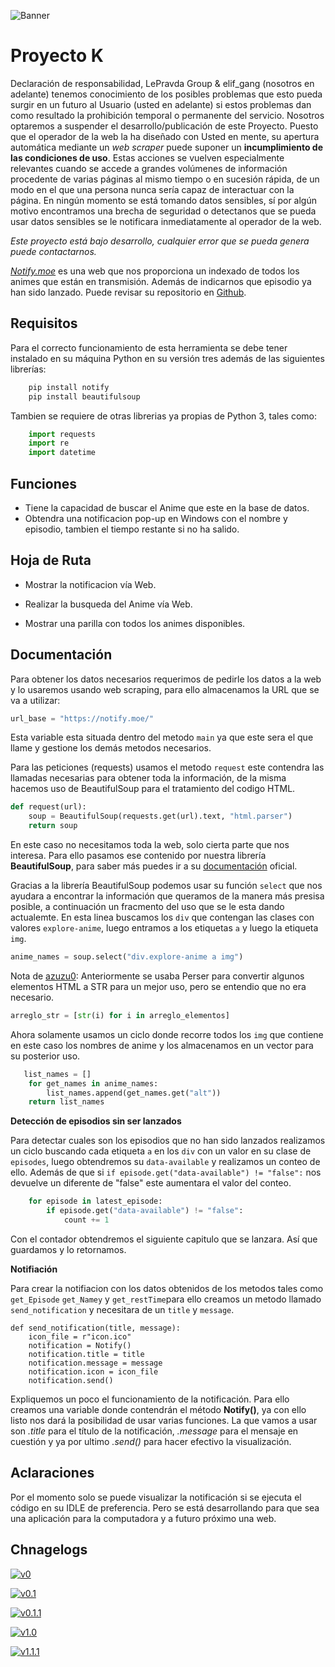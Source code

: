 
![Banner](https://i.ibb.co/BZL0WFT/proyecto-k.png)

# Proyecto K

Declaración de responsabilidad, LePravda Group & elif_gang (nosotros en adelante) tenemos conocimiento de los posibles problemas que esto pueda surgir en un futuro al Usuario (usted en adelante) si estos problemas dan como resultado la prohibición temporal o permanente del servicio. Nosotros optaremos a suspender el desarrollo/publicación de este Proyecto. Puesto que el operador de la web la ha diseñado con Usted en mente, su apertura automática mediante un *web scraper*  puede suponer un **incumplimiento de las condiciones de uso**. Estas acciones se vuelven especialmente relevantes cuando se accede a grandes volúmenes de información procedente de varias páginas al mismo tiempo o en sucesión rápida, de un modo en el que una persona nunca sería capaz de interactuar con la página. En ningún momento se está tomando datos sensibles,
sí por algún motivo encontramos una brecha de seguridad o detectanos que se pueda usar datos sensibles se le notificara inmediatamente al operador de la web.

*Este proyecto está bajo desarrollo, cualquier error que se pueda genera puede contactarnos.*

*[Notify.moe](https://notify.moe/)* es una web que nos proporciona un indexado de todos los animes que están en transmisión. Además de indicarnos que episodio ya han sido lanzado. Puede revisar su repositorio en [Github](https://github.com/animenotifier/notify.moe).
## Requisitos

Para el correcto funcionamiento de esta herramienta se debe tener instalado en su máquina Python en su versión tres además de las siguientes librerías:

```python
    pip install notify
    pip install beautifulsoup
```
Tambien se requiere de otras librerias ya propias de Python 3, tales como:
```python
    import requests
    import re
    import datetime
```
## Funciones
    
* Tiene la capacidad de buscar el Anime que este en la base de datos.
* Obtendra una notificacion pop-up en Windows con el nombre y episodio, tambien el tiempo restante si no ha salido.
## Hoja de Ruta

- Mostrar la notificacion vía Web.

- Realizar la busqueda del Anime vía Web.

- Mostrar una parilla con todos los animes disponibles.


## Documentación

Para obtener los datos necesarios requerimos de pedirle los datos a la web y lo usaremos usando web scraping, para ello almacenamos la URL que se va a utilizar:

```python
url_base = "https://notify.moe/"
```

Esta variable esta situada dentro del metodo `main` ya que este sera el que llame y gestione los demás metodos necesarios.

Para las peticiones (requests) usamos el metodo `request` este contendra las llamadas necesarias para obtener toda la información, de la misma hacemos uso de BeautifulSoup para el tratamiento del codigo HTML.

```python
def request(url):
    soup = BeautifulSoup(requests.get(url).text, "html.parser")
    return soup
```

En este caso no necesitamos toda la web, solo cierta parte que nos interesa. Para ello pasamos ese contenido por nuestra librería **BeautifulSoup**, para saber más puedes ir a su [documentación](https://www.crummy.com/software/BeautifulSoup/bs4/doc/) oficial.

Gracias a la librería BeautifulSoup podemos usar su función `select` que nos ayudara a encontrar la información que queramos de la manera más presisa posible, a continuación un fracmento del uso que se le esta dando actualemte. En esta linea buscamos los `div` que contengan las clases con valores `explore-anime`, luego entramos a los etiquetas `a` y luego la etiqueta `img`.

```python
anime_names = soup.select("div.explore-anime a img")
```
Nota de [azuzu0](https://github.com/azuzu0): 
Anteriormente se usaba Perser para convertir algunos  elementos HTML a STR para un mejor uso, pero se entendio que no era necesario.

```python
arreglo_str = [str(i) for i in arreglo_elementos]
```

Ahora solamente usamos un ciclo donde recorre todos los `img` que contiene en este caso los nombres de anime y los almacenamos en un vector para su posterior uso.

```python
   list_names = []
    for get_names in anime_names:
        list_names.append(get_names.get("alt"))
    return list_names
```


**Detección de episodios sin ser lanzados**

Para detectar cuales son los episodios que no han sido lanzados realizamos un ciclo buscando cada etiqueta `a` en los `div` con un valor en su clase de `episodes`, luego obtendremos su `data-available` y realizamos un conteo de ello. Además de que si
`if episode.get("data-available") != "false":` nos devuelve un diferente de "false" este aumentara el valor del conteo.

```python
    for episode in latest_episode:
        if episode.get("data-available") != "false":
            count += 1
```

Con el contador obtendremos el siguiente capitulo que se lanzara. Así que guardamos y lo retornamos.

**Notifiación**

Para crear la notifiacion con los datos obtenidos de los metodos tales como `get_Episode` `get_Namey` y `get_restTime`para ello creamos un metodo llamado  `send_notification` y necesitara de un `title` y `message`.

```python-repl
def send_notification(title, message):
    icon_file = r"icon.ico"
    notification = Notify()
    notification.title = title
    notification.message = message
    notification.icon = icon_file
    notification.send()
```

Expliquemos un poco el funcionamiento de la notificación. Para ello creamos una variable donde contendrán el método **Notify()**, ya con ello listo nos dará la posibilidad de usar varias funciones. La que vamos a usar son *.title* para el título de la notificación, *.message* para el mensaje en cuestión y ya por ultimo *.send()* para hacer efectivo la visualización.


## Aclaraciones

Por el momento solo se puede visualizar la notificación si se ejecuta el código en su IDLE de preferencia. Pero se está desarrollando para que sea una aplicación para la computadora y a futuro próximo una web.

## Chnagelogs

[![v0](https://img.shields.io/badge/changelog-v0-orange)](https://github.com/azuzu0/proyeto_k/blob/main/log/v0/README.md)

[![v0.1](https://img.shields.io/badge/changelog-v0.1-orange)](https://github.com/azuzu0/proyeto_k/tree/main/log/v0.1/README.md)

[![v0.1.1](https://img.shields.io/badge/changelog-v0.1.1-orange)](https://github.com/azuzu0/proyeto_k/blob/main/log/v0.1.1/README.md)

[![v1.0](https://img.shields.io/badge/changelog-v1.0-orange)](https://github.com/azuzu0/proyeto_k/blob/main/log/v1.0/README.md)

[![v1.1.1](https://img.shields.io/badge/changelog-v1.1.1-orange)](https://github.com/azuzu0/proyeto_k/blob/main/log/v1.1.1/README.md)

